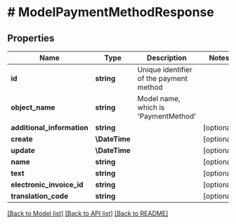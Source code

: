 # # ModelPaymentMethodResponse

## Properties

Name | Type | Description | Notes
------------ | ------------- | ------------- | -------------
**id** | **string** | Unique identifier of the payment method |
**object_name** | **string** | Model name, which is &#39;PaymentMethod&#39; |
**additional_information** | **string** |  | [optional]
**create** | **\DateTime** |  | [optional]
**update** | **\DateTime** |  | [optional]
**name** | **string** |  | [optional]
**text** | **string** |  | [optional]
**electronic_invoice_id** | **string** |  | [optional]
**translation_code** | **string** |  | [optional]

[[Back to Model list]](../../README.md#models) [[Back to API list]](../../README.md#endpoints) [[Back to README]](../../README.md)

